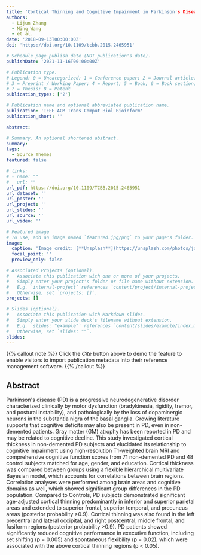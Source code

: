 ```yaml
---
title: 'Cortical Thinning and Cognitive Impairment in Parkinson's Disease without Dementia'
authors:
  - Lijun Zhang
  - Ming Wang
  - et al.
date: '2018-09-13T00:00:00Z'
doi: 'https://doi.org/10.1109/tcbb.2015.2465951'

# Schedule page publish date (NOT publication's date).
publishDate: '2021-11-16T00:00:00Z'

# Publication type.
# Legend: 0 = Uncategorized; 1 = Conference paper; 2 = Journal article;
# 3 = Preprint / Working Paper; 4 = Report; 5 = Book; 6 = Book section;
# 7 = Thesis; 8 = Patent
publication_types: ['2']

# Publication name and optional abbreviated publication name.
publication: 'IEEE ACM Trans Comput Biol Bioinform'
publication_short: ''

abstract: 

# Summary. An optional shortened abstract.
summary: 
tags:
  - Source Themes
featured: false

# links:
# - name: ""
#   url: ""
url_pdf: https://doi.org/10.1109/TCBB.2015.2465951
url_dataset: ''
url_poster: ''
url_project: ''
url_slides: ''
url_source: ''
url_video: ''

# Featured image
# To use, add an image named `featured.jpg/png` to your page's folder.
image:
  caption: 'Image credit: [**Unsplash**](https://unsplash.com/photos/jdD8gXaTZsc)'
  focal_point: ''
  preview_only: false

# Associated Projects (optional).
#   Associate this publication with one or more of your projects.
#   Simply enter your project's folder or file name without extension.
#   E.g. `internal-project` references `content/project/internal-project/index.md`.
#   Otherwise, set `projects: []`.
projects: []

# Slides (optional).
#   Associate this publication with Markdown slides.
#   Simply enter your slide deck's filename without extension.
#   E.g. `slides: "example"` references `content/slides/example/index.md`.
#   Otherwise, set `slides: ""`.
slides:
---
```


{{% callout note %}}
Click the _Cite_ button above to demo the feature to enable visitors to import publication metadata into their reference management software.
{{% /callout %}}

## Abstract

Parkinson's disease (PD) is a progressive neurodegenerative disorder characterized clinically by motor dysfunction (bradykinesia, rigidity, tremor, and postural instability), and pathologically by the loss of dopaminergic neurons in the substantia nigra of the basal ganglia. Growing literature supports that cognitive deficits may also be present in PD, even in non-demented patients. Gray matter (GM) atrophy has been reported in PD and may be related to cognitive decline. This study investigated cortical thickness in non-demented PD subjects and elucidated its relationship to cognitive impairment using high-resolution T1-weighted brain MRI and comprehensive cognitive function scores from 71 non-demented PD and 48 control subjects matched for age, gender, and education. Cortical thickness was compared between groups using a flexible hierarchical multivariate Bayesian model, which accounts for correlations between brain regions. Correlation analyses were performed among brain areas and cognitive domains as well, which showed significant group differences in the PD population. Compared to Controls, PD subjects demonstrated significant age-adjusted cortical thinning predominantly in inferior and superior parietal areas and extended to superior frontal, superior temporal, and precuneus areas (posterior probability >0.9). Cortical thinning was also found in the left precentral and lateral occipital, and right postcentral, middle frontal, and fusiform regions (posterior probability >0.9). PD patients showed significantly reduced cognitive performance in executive function, including set shifting (p = 0.005) and spontaneous flexibility (p = 0.02), which were associated with the above cortical thinning regions (p < 0.05).
